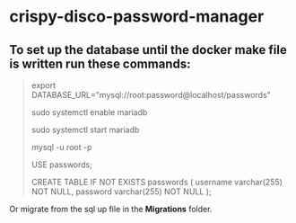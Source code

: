 # crispy-disco-password-manager

## To set up the database until the docker make file is written run these commands:

>export DATABASE_URL="mysql://root:password@localhost/passwords"
>
>sudo systemctl enable mariadb
>
>sudo systemctl start mariadb
>
>mysql -u root -p
>
>USE passwords;
>
>CREATE TABLE IF NOT EXISTS passwords (
>    username varchar(255) NOT NULL,
>    password varchar(255) NOT NULL
>);

Or migrate from the sql up file in the **Migrations** folder.
